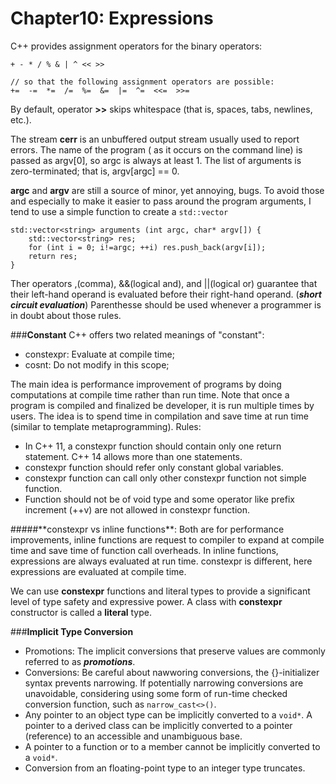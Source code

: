 # Chapter10: Expressions

C++ provides assignment operators for the binary operators:
```
+ - * / % & | ^ << >>

// so that the following assignment operators are possible:
+=  -=  *=  /=  %=  &=  |=  ^=  <<=  >>=
```
By default, operator **>>** skips whitespace (that is, spaces, tabs, newlines, etc.).

The stream **cerr** is an unbuffered output stream usually used to report errors.
The name of the program ( as it occurs on the command line) is passed as argv[0], so argc is always at least 1. The list of arguments is zero-terminated; that is, argv[argc] == 0.

**argc** and **argv** are still a source of minor, yet annoying, bugs. To avoid those and especially to make it easier to pass around the program arguments, I tend to use a simple function to create a <code>std::vector<string></code>
```
std::vector<string> arguments (int argc, char* argv[]) {
    std::vector<string> res;
    for (int i = 0; i!=argc; ++i) res.push_back(argv[i]);
    return res;
}
```
Ther operators ,(comma), &&(logical and), and ||(logical or) guarantee that their left-hand operand is evaluated before their right-hand operand. (***short circuit evaluation***)
Parenthesse should be used whenever a programmer is in doubt about those rules.

###**Constant**
C++ offers two related meanings of "constant":
* constexpr: Evaluate at compile time;
* cosnt: Do not modify in this scope;

The main idea is performance improvement of programs by doing computations at compile time rather than run time. Note that once a program is compiled and finalized be developer, it is run multiple times by users. The idea is to spend time in compilation and save time at run time (similar to template metaprogramming).
Rules:
<ul>
<li>In C++ 11, a constexpr function should contain only one return statement. C++ 14 allows more than one statements.</li>
<li>constexpr function should refer only constant global variables.</li>
<li>constexpr function can call only other constexpr function not simple function.</li>
<li>Function should not be of void type and some operator like prefix increment (++v) are not allowed in constexpr function.</li>
</ul>
#####**constexpr vs inline functions**:
Both are for performance improvements, inline functions are request to compiler to expand at compile time and save time of function call overheads. In inline functions, expressions are always evaluated at run time. constexpr is different, here expressions are evaluated at compile time.

We can use **constexpr** functions and literal types to provide a significant level of type safety and expressive power.
A class with **constexpr** constructor is called a **literal** type.


###**Implicit Type Conversion**
* Promotions: The implicit conversions that preserve values are commonly referred to as ***promotions***.
* Conversions: Be careful about nawworing conversions, the {}-initializer syntax prevents narrowing. If potentially narrowing conversions are unavoidable, considering using some form of run-time checked conversion function, such as <code>narrow\_cast<>()</code>.
* Any pointer to an object type can be implicitly converted to a <code>void\*</code>. A pointer to a derived class can be implicitly converted to a pointer (reference) to an accessible and unambiguous base.
* A pointer to a function or to a member cannot be implicitly converted to a <code>void\*</code>.
* Conversion from an floating-point type to an integer type truncates.  

